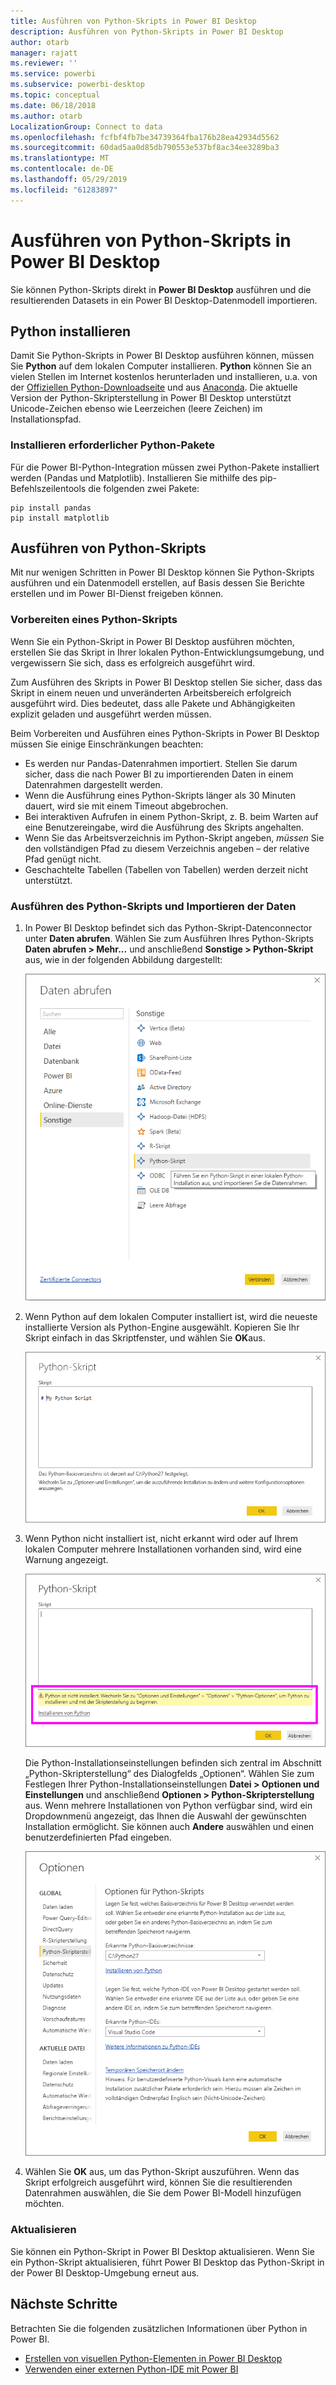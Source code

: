 ```yaml
---
title: Ausführen von Python-Skripts in Power BI Desktop
description: Ausführen von Python-Skripts in Power BI Desktop
author: otarb
manager: rajatt
ms.reviewer: ''
ms.service: powerbi
ms.subservice: powerbi-desktop
ms.topic: conceptual
ms.date: 06/18/2018
ms.author: otarb
LocalizationGroup: Connect to data
ms.openlocfilehash: fcfbf4fb7be34739364fba176b28ea42934d5562
ms.sourcegitcommit: 60dad5aa0d85db790553e537bf8ac34ee3289ba3
ms.translationtype: MT
ms.contentlocale: de-DE
ms.lasthandoff: 05/29/2019
ms.locfileid: "61283897"
---
```

# <a name="run-python-scripts-in-power-bi-desktop"></a>Ausführen von Python-Skripts in Power BI Desktop
Sie können Python-Skripts direkt in **Power BI Desktop** ausführen und die resultierenden Datasets in ein Power BI Desktop-Datenmodell importieren.

## <a name="install-python"></a>Python installieren
Damit Sie Python-Skripts in Power BI Desktop ausführen können, müssen Sie **Python** auf dem lokalen Computer installieren. **Python** können Sie an vielen Stellen im Internet kostenlos herunterladen und installieren, u.a. von der [Offiziellen Python-Downloadseite](https://www.python.org/) und aus [Anaconda](https://anaconda.org/anaconda/python/). Die aktuelle Version der Python-Skripterstellung in Power BI Desktop unterstützt Unicode-Zeichen ebenso wie Leerzeichen (leere Zeichen) im Installationspfad.

### <a name="install-required-python-packages"></a>Installieren erforderlicher Python-Pakete
Für die Power BI-Python-Integration müssen zwei Python-Pakete installiert werden (Pandas und Matplotlib).  Installieren Sie mithilfe des pip-Befehlszeilentools die folgenden zwei Pakete:

```
pip install pandas
pip install matplotlib
```

## <a name="run-python-scripts"></a>Ausführen von Python-Skripts
Mit nur wenigen Schritten in Power BI Desktop können Sie Python-Skripts ausführen und ein Datenmodell erstellen, auf Basis dessen Sie Berichte erstellen und im Power BI-Dienst freigeben können.

### <a name="prepare-a-python-script"></a>Vorbereiten eines Python-Skripts
Wenn Sie ein Python-Skript in Power BI Desktop ausführen möchten, erstellen Sie das Skript in Ihrer lokalen Python-Entwicklungsumgebung, und vergewissern Sie sich, dass es erfolgreich ausgeführt wird.

Zum Ausführen des Skripts in Power BI Desktop stellen Sie sicher, dass das Skript in einem neuen und unveränderten Arbeitsbereich erfolgreich ausgeführt wird. Dies bedeutet, dass alle Pakete und Abhängigkeiten explizit geladen und ausgeführt werden müssen.

Beim Vorbereiten und Ausführen eines Python-Skripts in Power BI Desktop müssen Sie einige Einschränkungen beachten:

* Es werden nur Pandas-Datenrahmen importiert. Stellen Sie darum sicher, dass die nach Power BI zu importierenden Daten in einem Datenrahmen dargestellt werden.
* Wenn die Ausführung eines Python-Skripts länger als 30 Minuten dauert, wird sie mit einem Timeout abgebrochen.
* Bei interaktiven Aufrufen in einem Python-Skript, z. B. beim Warten auf eine Benutzereingabe, wird die Ausführung des Skripts angehalten.
* Wenn Sie das Arbeitsverzeichnis im Python-Skript angeben, *müssen* Sie den vollständigen Pfad zu diesem Verzeichnis angeben – der relative Pfad genügt nicht.
* Geschachtelte Tabellen (Tabellen von Tabellen) werden derzeit nicht unterstützt. 

### <a name="run-your-python-script-and-import-data"></a>Ausführen des Python-Skripts und Importieren der Daten
1. In Power BI Desktop befindet sich das Python-Skript-Datenconnector unter **Daten abrufen**. Wählen Sie zum Ausführen Ihres Python-Skripts **Daten abrufen &gt; Mehr...** und anschließend **Sonstige &gt; Python-Skript** aus, wie in der folgenden Abbildung dargestellt:
   
   ![](media/desktop-python-scripts/python-scripts-1.png)
2. Wenn Python auf dem lokalen Computer installiert ist, wird die neueste installierte Version als Python-Engine ausgewählt. Kopieren Sie Ihr Skript einfach in das Skriptfenster, und wählen Sie **OK**aus.
   
   ![](media/desktop-python-scripts/python-scripts-2.png)
3. Wenn Python nicht installiert ist, nicht erkannt wird oder auf Ihrem lokalen Computer mehrere Installationen vorhanden sind, wird eine Warnung angezeigt.
   
   ![](media/desktop-python-scripts/python-scripts-3.png)
   
   Die Python-Installationseinstellungen befinden sich zentral im Abschnitt „Python-Skripterstellung“ des Dialogfelds „Optionen“. Wählen Sie zum Festlegen Ihrer Python-Installationseinstellungen **Datei > Optionen und Einstellungen** und anschließend **Optionen > Python-Skripterstellung** aus. Wenn mehrere Installationen von Python verfügbar sind, wird ein Dropdownmenü angezeigt, das Ihnen die Auswahl der gewünschten Installation ermöglicht. Sie können auch **Andere** auswählen und einen benutzerdefinierten Pfad eingeben.
   
   ![](media/desktop-python-scripts/python-scripts-4.png)
4. Wählen Sie **OK** aus, um das Python-Skript auszuführen. Wenn das Skript erfolgreich ausgeführt wird, können Sie die resultierenden Datenrahmen auswählen, die Sie dem Power BI-Modell hinzufügen möchten.

### <a name="refresh"></a>Aktualisieren
Sie können ein Python-Skript in Power BI Desktop aktualisieren. Wenn Sie ein Python-Skript aktualisieren, führt Power BI Desktop das Python-Skript in der Power BI Desktop-Umgebung erneut aus.

## <a name="next-steps"></a>Nächste Schritte
Betrachten Sie die folgenden zusätzlichen Informationen über Python in Power BI.

* [Erstellen von visuellen Python-Elementen in Power BI Desktop](desktop-python-visuals.md)
* [Verwenden einer externen Python-IDE mit Power BI](desktop-python-ide.md)
